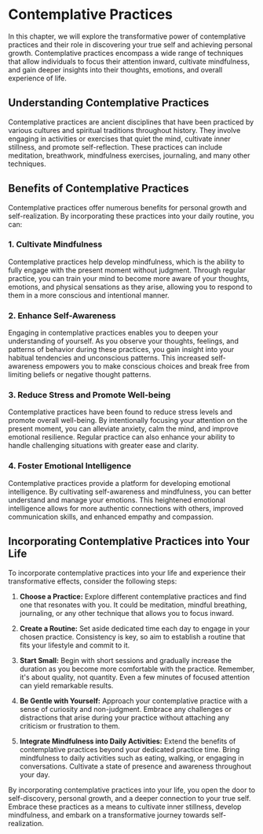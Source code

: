 Contemplative Practices
==================================

In this chapter, we will explore the transformative power of contemplative practices and their role in discovering your true self and achieving personal growth. Contemplative practices encompass a wide range of techniques that allow individuals to focus their attention inward, cultivate mindfulness, and gain deeper insights into their thoughts, emotions, and overall experience of life.

Understanding Contemplative Practices
-------------------------------------

Contemplative practices are ancient disciplines that have been practiced by various cultures and spiritual traditions throughout history. They involve engaging in activities or exercises that quiet the mind, cultivate inner stillness, and promote self-reflection. These practices can include meditation, breathwork, mindfulness exercises, journaling, and many other techniques.

Benefits of Contemplative Practices
-----------------------------------

Contemplative practices offer numerous benefits for personal growth and self-realization. By incorporating these practices into your daily routine, you can:

### 1. Cultivate Mindfulness

Contemplative practices help develop mindfulness, which is the ability to fully engage with the present moment without judgment. Through regular practice, you can train your mind to become more aware of your thoughts, emotions, and physical sensations as they arise, allowing you to respond to them in a more conscious and intentional manner.

### 2. Enhance Self-Awareness

Engaging in contemplative practices enables you to deepen your understanding of yourself. As you observe your thoughts, feelings, and patterns of behavior during these practices, you gain insight into your habitual tendencies and unconscious patterns. This increased self-awareness empowers you to make conscious choices and break free from limiting beliefs or negative thought patterns.

### 3. Reduce Stress and Promote Well-being

Contemplative practices have been found to reduce stress levels and promote overall well-being. By intentionally focusing your attention on the present moment, you can alleviate anxiety, calm the mind, and improve emotional resilience. Regular practice can also enhance your ability to handle challenging situations with greater ease and clarity.

### 4. Foster Emotional Intelligence

Contemplative practices provide a platform for developing emotional intelligence. By cultivating self-awareness and mindfulness, you can better understand and manage your emotions. This heightened emotional intelligence allows for more authentic connections with others, improved communication skills, and enhanced empathy and compassion.

Incorporating Contemplative Practices into Your Life
----------------------------------------------------

To incorporate contemplative practices into your life and experience their transformative effects, consider the following steps:

1. **Choose a Practice:** Explore different contemplative practices and find one that resonates with you. It could be meditation, mindful breathing, journaling, or any other technique that allows you to focus inward.

2. **Create a Routine:** Set aside dedicated time each day to engage in your chosen practice. Consistency is key, so aim to establish a routine that fits your lifestyle and commit to it.

3. **Start Small:** Begin with short sessions and gradually increase the duration as you become more comfortable with the practice. Remember, it's about quality, not quantity. Even a few minutes of focused attention can yield remarkable results.

4. **Be Gentle with Yourself:** Approach your contemplative practice with a sense of curiosity and non-judgment. Embrace any challenges or distractions that arise during your practice without attaching any criticism or frustration to them.

5. **Integrate Mindfulness into Daily Activities:** Extend the benefits of contemplative practices beyond your dedicated practice time. Bring mindfulness to daily activities such as eating, walking, or engaging in conversations. Cultivate a state of presence and awareness throughout your day.

By incorporating contemplative practices into your life, you open the door to self-discovery, personal growth, and a deeper connection to your true self. Embrace these practices as a means to cultivate inner stillness, develop mindfulness, and embark on a transformative journey towards self-realization.
